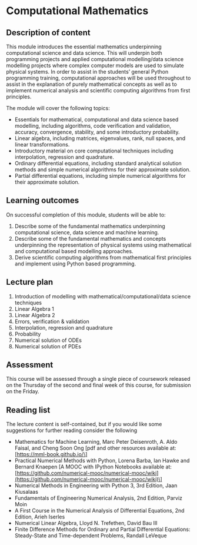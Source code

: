 # Computational Mathematics

## Description of content

This module introduces the essential mathematics underpinning computational science and data science. This will underpin both programming projects and applied computational modelling/data science modelling projects where complex computer models are used to simulate physical systems. In order to assist in the students’ general Python programming training, computational approaches will be used throughout to assist in the explanation of purely mathematical concepts as well as to implement numerical analysis and scientific computing algorithms from first principles.   


The module will cover the following topics:

* Essentials for mathematical, computational and data science based modelling, including algorithms, code verification and validation, accuracy, convergence, stability, and some introductory probability.
* Linear algebra, including matrices, eigenvalues, rank, null spaces, and linear transformations.
* Introductory material on core computational techniques including interpolation, regression and quadrature.
* Ordinary differential equations, including standard analytical solution methods and simple numerical algorithms for their approximate solution.
* Partial differential equations, including simple numerical algorithms for their approximate solution.




## Learning outcomes

On successful completion of this module, students will be able to:

1. Describe some of the fundamental mathematics underpinning computational science, data science and machine learning.
2. Describe some of the fundamental mathematics and concepts underpinning the representation of physical systems using mathematical and computational based modelling approaches.
3. Derive scientific computing algorithms from mathematical first principles and implement using Python based programming. 




## Lecture plan

 1. Introduction of modelling with mathematical/computational/data science techniques
 2. Linear Algebra 1 
 3. Linear Algebra 2
 4. Errors, verification & validation
 5. Interpolation, regression and quadrature
 6. Probability
 7. Numerical solution of ODEs
 8. Numerical solution of PDEs
 
 
## Assessment

This course will be assessed through a single piece of coursework released on the Thursday of the second
and final week of this course, for submission on the Friday.


## Reading list

The lecture content is self-contained, but if you would like some suggestions for further reading consider the following

* Mathematics for Machine Learning, Marc Peter Deisenroth, A. Aldo Faisal, and Cheng Soon Ong 
\[pdf and other resources available at: [https://mml-book.github.io/\]
* Practical Numerical Methods with Python, Lorena Barba, Ian Hawke and Bernard Knaepen \[A MOOC with IPython Notebooks available at: [https://github.com/numerical-mooc/numerical-mooc/wiki](https://github.com/numerical-mooc/numerical-mooc/wiki)\] 
* Numerical Methods in Engineering with Python 3, 3rd Edition, Jaan Kiusalaas
* Fundamentals of Engineering Numerical Analysis, 2nd Edition, Parviz Moin
* A First Course in the Numerical Analysis of Differential Equations, 2nd Edition, Arieh Iserles
* Numerical Linear Algebra, Lloyd N. Trefethen, David Bau III 
* Finite Difference Methods for Ordinary and Partial Differential Equations: Steady-State and Time-dependent Problems, Randall LeVeque




 
